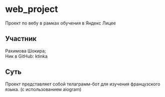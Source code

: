 # web_project
Проект по вебу в рамках обучения в Яндекс Лицее
## Участник
Рахимова Шокира;   
Ник в GitHub: ktinka
## Суть
Проект представляет собой телаграмм-бот для изучения французского языка. (с использованием aiogram)
